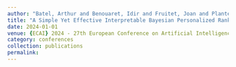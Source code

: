 ```yaml
---
author: "Batel, Arthur and Benouaret, Idir and Fruitet, Joan and Plantevit, Marc and Robardet, Céline"
title: "A Simple Yet Effective Interpretable Bayesian Personalized Ranking for Cognitive Diagnosis"
date: 2024-01-01
venue: {ECAI} 2024 - 27th European Conference on Artificial Intelligence, 19-24 October 2024, Santiago de Compostela, Spain - Including 13th Conference on Prestigious Applications of Intelligent Systems {(PAIS} 2024)
category: conferences
collection: publications
permalink: 
---
```

